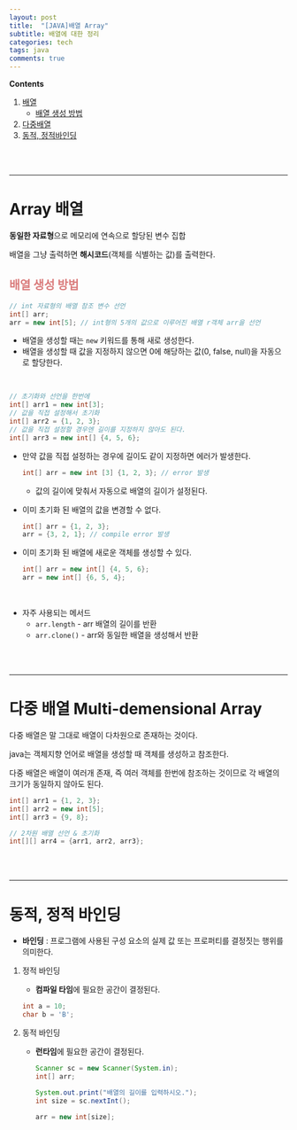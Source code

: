 ```yaml
---
layout: post
title:  "[JAVA]배열 Array"
subtitle: 배열에 대한 정리
categories: tech
tags: java
comments: true
---
```

**Contents**
1. [배열](#array-배열)
    - [배열 생성 방법](#배열-생성-방법)
2. [다중배열](#다중-배열-multi-demensional-array)
3. [동적, 정적바인딩](#동적-정적-바인딩)

<br/>
<br/>

---
# Array 배열
**동일한 자료형**으로 메모리에 연속으로 할당된 변수 집합

배열을 그냥 출력하면 **해시코드**(객체를 식별하는 값)를 출력한다.


## <span style="color:#da7c7c">배열 생성 방법</span>
```java
// int 자료형의 배열 참조 변수 선언
int[] arr; 
arr = new int[5]; // int형의 5개의 값으로 이루어진 배열 r객체 arr을 선언
```
- 배열을 생성할 때는 `new` 키워드를 통해 새로 생성한다.
- 배열을 생성할 때 값을 지정하지 않으면 0에 해당하는 값(0, false, null)을 자동으로 할당한다.
<br/>

```java
// 초기화와 선언을 한번에
int[] arr1 = new int[3];
// 값을 직접 설정해서 초기화
int[] arr2 = {1, 2, 3};
// 값을 직접 설정할 경우엔 길이를 지정하지 않아도 된다.
int[] arr3 = new int[] {4, 5, 6};
```
- 만약 값을 직접 설정하는 경우에 길이도 같이 지정하면 에러가 발생한다.
    ```java
    int[] arr = new int [3] {1, 2, 3}; // error 발생
    ```
    - 값의 길이에 맞춰서 자동으로 배열의 길이가 설정된다.
        
- 이미 초기화 된 배열의 값을 변경할 수 없다.
    ```java
    int[] arr = {1, 2, 3};
    arr = {3, 2, 1}; // compile error 발생
    ```
- 이미 초기화 된 배열에 새로운 객체를 생성할 수 있다.
    ```java
    int[] arr = new int[] {4, 5, 6};
    arr = new int[] {6, 5, 4};
    ```
<br/>

- 자주 사용되는 메서드
    - `arr.length` - arr 배열의 길이를 반환
    - `arr.clone()` - arr와 동일한 배열을 생성해서 반환

<br/>
<br/>
<hr/>

# 다중 배열 Multi-demensional Array
다중 배열은 말 그대로 배열이 다차원으로 존재하는 것이다.

java는 객체지향 언어로 배열을 생성할 때 객체를 생성하고 참조한다.

다중 배열은 배열이 여러개 존재, 즉 여러 객체를 한번에 참조하는 것이므로 각 배열의 크기가 동일하지 않아도 된다.
```java
int[] arr1 = {1, 2, 3};
int[] arr2 = new int[5];
int[] arr3 = {9, 8};

// 2차원 배열 선언 & 초기화
int[][] arr4 = {arr1, arr2, arr3};
```

<br/>
<br/>
<hr/>

# 동적, 정적 바인딩
- **바인딩** : 프로그램에 사용된 구성 요소의 실제 값 또는 프로퍼티를 결정짓는 행위를 의미한다.

1. 정적 바인딩
    - **컴파일 타임**에 필요한 공간이 결정된다.
    ```java
    int a = 10;
    char b = 'B';
    ```

2. 동적 바인딩
    - **런타임**에 필요한 공간이 결정된다.  
        ```java
        Scanner sc = new Scanner(System.in);
        int[] arr;

        System.out.print("배열의 길이를 입력하시오.");
        int size = sc.nextInt();

        arr = new int[size];
        ```